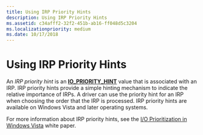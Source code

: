 ```yaml
---
title: Using IRP Priority Hints
description: Using IRP Priority Hints
ms.assetid: c34afff2-32f2-451b-ab16-ff048d5c3204
ms.localizationpriority: medium
ms.date: 10/17/2018
---
```


# Using IRP Priority Hints


An *IRP priority hint* is an [**IO\_PRIORITY\_HINT**](https://msdn.microsoft.com/library/windows/hardware/ff550594) value that is associated with an IRP. IRP priority hints provide a simple hinting mechanism to indicate the relative importance of IRPs. A driver can use the priority hint for an IRP when choosing the order that the IRP is processed. IRP priority hints are available on Windows Vista and later operating systems.

For more information about IRP priority hints, see the [I/O Prioritization in Windows Vista](https://go.microsoft.com/fwlink/p/?linkid=67877) white paper.

 

 




